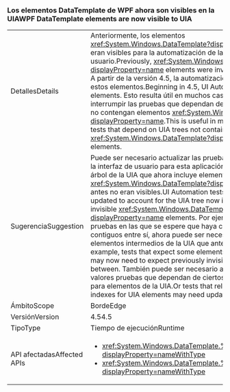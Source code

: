### <a name="wpf-datatemplate-elements-are-now-visible-to-uia"></a><span data-ttu-id="e054f-101">Los elementos DataTemplate de WPF ahora son visibles en la UIA</span><span class="sxs-lookup"><span data-stu-id="e054f-101">WPF DataTemplate elements are now visible to UIA</span></span>

|   |   |
|---|---|
|<span data-ttu-id="e054f-102">Detalles</span><span class="sxs-lookup"><span data-stu-id="e054f-102">Details</span></span>|<span data-ttu-id="e054f-103">Anteriormente, los elementos <xref:System.Windows.DataTemplate?displayProperty=name> no eran visibles para la automatización de la interfaz de usuario.</span><span class="sxs-lookup"><span data-stu-id="e054f-103">Previously, <xref:System.Windows.DataTemplate?displayProperty=name> elements were invisible to UI Automation.</span></span> <span data-ttu-id="e054f-104">A partir de la versión 4.5, la automatización de la IU detectará estos elementos.</span><span class="sxs-lookup"><span data-stu-id="e054f-104">Beginning in 4.5, UI Automation will detect these elements.</span></span> <span data-ttu-id="e054f-105">Esto resulta útil en muchos casos, pero puede interrumpir las pruebas que dependan de árboles de la UIA que no contengan elementos <xref:System.Windows.DataTemplate?displayProperty=name>.</span><span class="sxs-lookup"><span data-stu-id="e054f-105">This is useful in many cases, but can break tests that depend on UIA trees not containing <xref:System.Windows.DataTemplate?displayProperty=name> elements.</span></span>|
|<span data-ttu-id="e054f-106">Sugerencia</span><span class="sxs-lookup"><span data-stu-id="e054f-106">Suggestion</span></span>|<span data-ttu-id="e054f-107">Puede ser necesario actualizar las pruebas de automatización de la interfaz de usuario para esta aplicación con el fin de procesar el árbol de la UIA que ahora incluye elementos <xref:System.Windows.DataTemplate?displayProperty=name> que antes no eran visibles.</span><span class="sxs-lookup"><span data-stu-id="e054f-107">UI Automation tests for this app may need updated to account for the UIA tree now including previously invisible <xref:System.Windows.DataTemplate?displayProperty=name> elements.</span></span> <span data-ttu-id="e054f-108">Por ejemplo, en aquellas pruebas en las que se espere que haya ciertos elementos contiguos entre sí, ahora puede ser necesario esperar ciertos elementos intermedios de la UIA que antes no eran visibles.</span><span class="sxs-lookup"><span data-stu-id="e054f-108">For example, tests that expect some elements to be next to each other may now need to expect previously invisible UIA elements in between.</span></span> <span data-ttu-id="e054f-109">También puede ser necesario actualizar con nuevos valores pruebas que dependan de ciertos recuentos o índices para elementos de la UIA.</span><span class="sxs-lookup"><span data-stu-id="e054f-109">Or tests that rely on certain counts or indexes for UIA elements may need updated with new values.</span></span>|
|<span data-ttu-id="e054f-110">Ámbito</span><span class="sxs-lookup"><span data-stu-id="e054f-110">Scope</span></span>|<span data-ttu-id="e054f-111">Borde</span><span class="sxs-lookup"><span data-stu-id="e054f-111">Edge</span></span>|
|<span data-ttu-id="e054f-112">Versión</span><span class="sxs-lookup"><span data-stu-id="e054f-112">Version</span></span>|<span data-ttu-id="e054f-113">4.5</span><span class="sxs-lookup"><span data-stu-id="e054f-113">4.5</span></span>|
|<span data-ttu-id="e054f-114">Tipo</span><span class="sxs-lookup"><span data-stu-id="e054f-114">Type</span></span>|<span data-ttu-id="e054f-115">Tiempo de ejecución</span><span class="sxs-lookup"><span data-stu-id="e054f-115">Runtime</span></span>|
|<span data-ttu-id="e054f-116">API afectadas</span><span class="sxs-lookup"><span data-stu-id="e054f-116">Affected APIs</span></span>|<ul><li><xref:System.Windows.DataTemplate.%23ctor?displayProperty=nameWithType></li><li><xref:System.Windows.DataTemplate.%23ctor(System.Object)?displayProperty=nameWithType></li></ul>|

